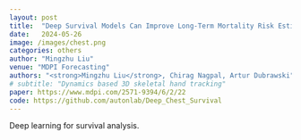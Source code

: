```yaml
---
layout: post
title:  "Deep Survival Models Can Improve Long-Term Mortality Risk Estimates from Chest Radiographs"
date:   2024-05-26
image: /images/chest.png
categories: others
author: "Mingzhu Liu"
venue: "MDPI Forecasting"
authors: "<strong>Mingzhu Liu</strong>, Chirag Nagpal, Artur Dubrawski"
# subtitle: "Dynamics based 3D skeletal hand tracking"
paper: https://www.mdpi.com/2571-9394/6/2/22
code: https://github.com/autonlab/Deep_Chest_Survival
---
```

Deep learning for survival analysis.